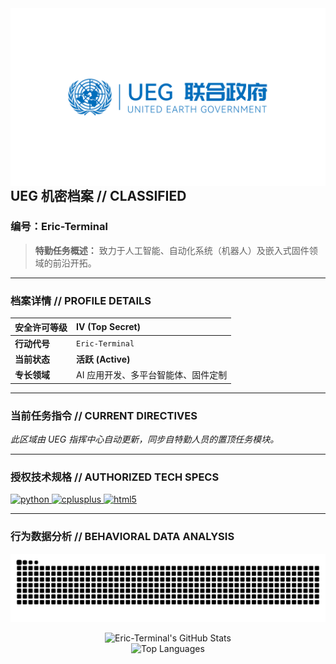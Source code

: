 <!-- README.md -->
<picture>
  <source media="(prefers-color-scheme: dark)" srcset="assets/ueg_logo_dark.png">
  <source media="(prefers-color-scheme: light)" srcset="assets/ueg_logo_light.png">
  <img align="right" width="900" alt="UEG Logo" src="assets/ueg_logo_light.png">
</picture>

## **UEG 机密档案 // CLASSIFIED**
### **编号：Eric-Terminal**

> **特勤任务概述：** 致力于人工智能、自动化系统（机器人）及嵌入式固件领域的前沿开拓。

---

### **档案详情 // PROFILE DETAILS**

| 安全许可等级 | **IV (Top Secret)** |
| :--- | :--- |
| **行动代号** | `Eric-Terminal` |
| **当前状态** | **活跃 (Active)** |
| **专长领域** | AI 应用开发、多平台智能体、固件定制 |

---

### **当前任务指令 // CURRENT DIRECTIVES**
*此区域由 UEG 指挥中心自动更新，同步自特勤人员的置顶任务模块。*
<!--AR-PINNED-REPOS-START-->
<!--AR-PINNED-REPOS-END-->
---

### **授权技术规格 // AUTHORIZED TECH SPECS**

<p align="left">
  <a href="https://www.python.org" target="_blank" rel="noreferrer"> 
    <img src="https://img.shields.io/badge/Python-0D69AB?style=for-the-badge&logo=python&logoColor=white" alt="python"/>
  </a>
  <a href="https://isocpp.org/" target="_blank" rel="noreferrer"> 
    <img src="https://img.shields.io/badge/C++-0D69AB?style=for-the-badge&logo=cplusplus&logoColor=white" alt="cplusplus"/>
  </a>
  <a href="https://www.w3.org/html/" target="_blank" rel="noreferrer"> 
    <img src="https://img.shields.io/badge/HTML5-0D69AB?style=for-the-badge&logo=html5&logoColor=white" alt="html5"/>
  </a>
</p>

---

### **行为数据分析 // BEHAVIORAL DATA ANALYSIS**

<p align="center">
  <!-- 动态贡献图 -->
  <img src="https://raw.githubusercontent.com/Eric-Terminal/Eric-Terminal/output/snake.svg" alt="Snake animation" />
</p>

<p align="center">
  <!-- 亮/暗模式自适应统计卡片 -->
  <picture>
    <source media="(prefers-color-scheme: dark)" srcset="https://github-readme-stats.vercel.app/api?username=Eric-Terminal&show_icons=true&bg_color=0d1117&text_color=ffffff&title_color=58a6ff&icon_color=58a6ff&border_color=4e5458&count_private=true">
    <source media="(prefers-color-scheme: light)" srcset="https://github-readme-stats.vercel.app/api?username=Eric-Terminal&show_icons=true&bg_color=ffffff&text_color=444&title_color=2f81f7&icon_color=2f81f7&border_color=e1e4e8&count_private=true">
    <img alt="Eric-Terminal's GitHub Stats" src="https://github-readme-stats.vercel.app/api?username=Eric-Terminal&show_icons=true">
  </picture>
  <br>
  <picture>
    <source media="(prefers-color-scheme: dark)" srcset="https://github-readme-stats.vercel.app/api/top-langs/?username=Eric-Terminal&layout=compact&bg_color=0d1117&text_color=ffffff&title_color=58a6ff&border_color=4e5458">
    <source media="(prefers-color-scheme: light)" srcset="https://github-readme-stats.vercel.app/api/top-langs/?username=Eric-Terminal&layout=compact&bg_color=ffffff&text_color=444&title_color=2f81f7&border_color=e1e4e8">
    <img alt="Top Languages" src="https://github-readme-stats.vercel.app/api/top-langs/?username=Eric-Terminal&layout=compact">
  </picture>
</p>


